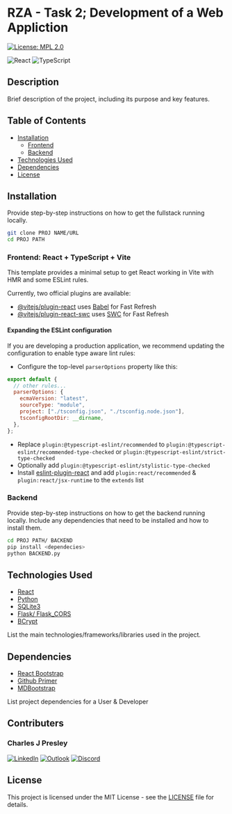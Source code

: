 # RZA - Task 2; Development of a Web Appliction

[![License: MPL 2.0](https://img.shields.io/badge/License-MPL_2.0-brightgreen.svg)](https://opensource.org/licenses/MPL-2.0)

![React](https://img.shields.io/badge/react-%2320232a.svg?style=for-the-badge&logo=react&logoColor=%2361DAFB)
![TypeScript](https://img.shields.io/badge/typescript-%23007ACC.svg?style=for-the-badge&logo=typescript&logoColor=white)

## Description

Brief description of the project, including its purpose and key features.

## Table of Contents

- [Installation](#installation)
  - [Frontend](#frontend)
  - [Backend](#backend)
- [Technologies Used](#technologies-used)
- [Dependencies](#dependencies)
- [License](#license)

## Installation

Provide step-by-step instructions on how to get the fullstack running locally.

```bash
git clone PROJ NAME/URL
cd PROJ PATH
```

### Frontend: React + TypeScript + Vite

This template provides a minimal setup to get React working in Vite with HMR and some ESLint rules.

Currently, two official plugins are available:

- [@vitejs/plugin-react](https://github.com/vitejs/vite-plugin-react/blob/main/packages/plugin-react/README.md) uses [Babel](https://babeljs.io/) for Fast Refresh
- [@vitejs/plugin-react-swc](https://github.com/vitejs/vite-plugin-react-swc) uses [SWC](https://swc.rs/) for Fast Refresh

#### Expanding the ESLint configuration

If you are developing a production application, we recommend updating the configuration to enable type aware lint rules:

- Configure the top-level `parserOptions` property like this:

```js
export default {
  // other rules...
  parserOptions: {
    ecmaVersion: "latest",
    sourceType: "module",
    project: ["./tsconfig.json", "./tsconfig.node.json"],
    tsconfigRootDir: __dirname,
  },
};
```

- Replace `plugin:@typescript-eslint/recommended` to `plugin:@typescript-eslint/recommended-type-checked` or `plugin:@typescript-eslint/strict-type-checked`
- Optionally add `plugin:@typescript-eslint/stylistic-type-checked`
- Install [eslint-plugin-react](https://github.com/jsx-eslint/eslint-plugin-react) and add `plugin:react/recommended` & `plugin:react/jsx-runtime` to the `extends` list

### Backend

Provide step-by-step instructions on how to get the backend running locally. Include any dependencies that need to be installed and how to install them.

```bash
cd PROJ PATH/ BACKEND
pip install <dependecies>
python BACKEND.py
```

## Technologies Used

- [React](https://reactjs.org/)
- [Python]()
- [SQLite3]()
- [Flask/ Flask_CORS]()
- [BCrypt]()

List the main technologies/frameworks/libraries used in the project.

## Dependencies

- [React Bootstrap]()
- [Github Primer]()
- [MDBootstrap]()

List project dependencies for a User & Developer

## Contributers

### Charles J Presley

[![LinkedIn](https://img.shields.io/badge/linkedin-%230077B5.svg?style=for-the-badge&logo=linkedin&logoColor=white)](https://www.linkedin.com/in/cjpresley/)
[![Outlook](https://img.shields.io/badge/Microsoft_Outlook-0078D4?style=for-the-badge&logo=microsoft-outlook&logoColor=white)](charlespresley2006@outlook.com) [![Discord](https://img.shields.io/badge/Discord-%235865F2.svg?style=for-the-badge&logo=discord&logoColor=white)](https://discord.gg/3zTkHD6v)

## License

This project is licensed under the MIT License - see the [LICENSE](LICENSE) file for details.
